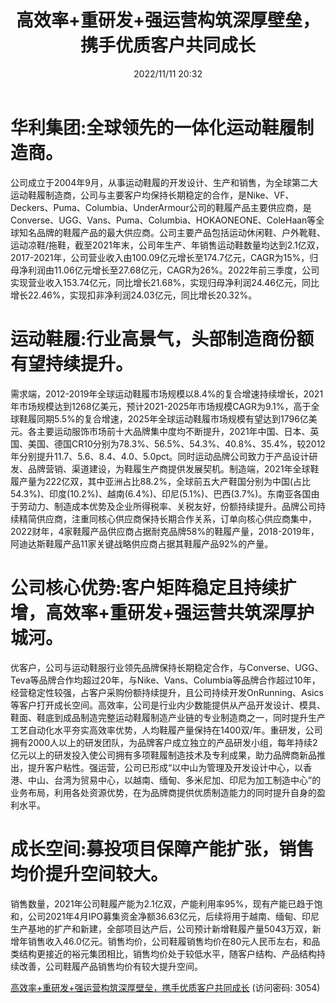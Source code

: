 ﻿---
title: 高效率+重研发+强运营构筑深厚壁垒，携手优质客户共同成长
date: 2022/11/11 20:32
tags:
- 纺织制造
updated: 1970-01-01 08:00:00
---

# 华利集团:全球领先的一体化运动鞋履制造商。
公司成立于2004年9月，从事运动鞋履的开发设计、生产和销售，为全球第二大运动鞋履制造商，公司与主要客户均保持长期稳定的合作，是Nike、VF、Deckers、Puma、Columbia、UnderArmour公司的鞋履产品主要供应商，是Converse、UGG、Vans、Puma、Columbia、HOKAONEONE、ColeHaan等全球知名品牌的鞋履产品的最大供应商。公司主要产品包括运动休闲鞋、户外靴鞋、运动凉鞋/拖鞋，截至2021年末，公司年生产、年销售运动鞋数量均达到2.1亿双，2017-2021年，公司营业收入由100.09亿元增长至174.7亿元，CAGR为15%，归母净利润由11.06亿元增长至27.68亿元，CAGR为26%。2022年前三季度，公司实现营业收入153.74亿元，同比增长21.68%，实现归母净利润24.46亿元，同比增长22.46%，实现扣非净利润24.03亿元，同比增长20.32%。

# 运动鞋履:行业高景气，头部制造商份额有望持续提升。
需求端，2012-2019年全球运动鞋履市场规模以8.4%的复合增速持续增长，2021年市场规模达到1268亿美元，预计2021-2025年市场规模CAGR为9.1%，高于全球鞋履同期5.5%的复合增速，2025年全球运动鞋履市场规模有望达到1796亿美元。各主要运动服饰市场前十大品牌集中度均不断提升，2021年中国、日本、英国、美国、德国CR10分别为78.3%、56.5%、54.3%、40.8%、35.4%，较2012年分别提升11.7、5.6、8.4、4.0、5.0pct。同时运动品牌公司致力于产品设计研发、品牌营销、渠道建设，为鞋履生产商提供发展契机。制造端，2021年全球鞋履产量为222亿双，其中亚洲占比88.2%，全球前五大产鞋国分别为中国(占比54.3%)、印度(10.2%)、越南(6.4%)、印尼(5.1%)、巴西(3.7%)。东南亚各国由于劳动力、制造成本优势及企业所得税率、关税友好，份额持续提升。品牌公司持续精简供应商，注重同核心供应商保持长期合作关系，订单向核心供应商集中，2022财年，4家鞋履产品供应商占据耐克品牌58%的鞋履产量，2018-2019年，阿迪达斯鞋履产品11家关键战略供应商占据其鞋履产品92%的产量。
<!--more-->
# 公司核心优势:客户矩阵稳定且持续扩增，高效率+重研发+强运营共筑深厚护城河。
优客户，公司与运动鞋服行业领先品牌保持长期稳定合作，与Converse、UGG、Teva等品牌合作均超过20年，与Nike、Vans、Columbia等品牌合作超过10年，经营稳定性较强，占客户采购份额持续提升，且公司持续开发OnRunning、Asics等客户打开成长空间。高效率，公司是行业内少数能提供从产品开发设计、模具、鞋面、鞋底到成品制造完整运动鞋履制造产业链的专业制造商之一，同时提升生产工艺自动化水平夯实高效率优势，人均鞋履产量保持在1400双/年。重研发，公司拥有2000人以上的研发团队，为品牌客户成立独立的产品研发小组，每年持续2亿元以上的研发投入使公司拥有多项鞋履制造技术及专利成果，助力品牌商新品推出，提升客户粘性。强运营，公司已形成“以中山为管理及开发设计中心，以香港、中山、台湾为贸易中心，以越南、缅甸、多米尼加、印尼为加工制造中心”的业务布局，利用各处资源优势，在为品牌商提供优质制造能力的同时提升自身的盈利水平。

# 成长空间:募投项目保障产能扩张，销售均价提升空间较大。
销售数量，2021年公司鞋履产能为2.1亿双，产能利用率95%，现有产能已趋于饱和，公司2021年4月IPO募集资金净额36.63亿元，后续将用于越南、缅甸、印尼生产基地的扩产和新建，全部项目达产后，公司预计新增鞋履产量5043万双，新增年销售收入46.0亿元。销售均价，公司鞋履销售均价在80元人民币左右，和品类结构更接近的裕元集团相比，销售均价处于较低水平，随客户结构、产品结构持续改善，公司鞋履产品销售均价有较大提升空间。


[高效率+重研发+强运营构筑深厚壁垒，携手优质客户共同成长](https://url12.ctfile.com/f/3948612-722963838-b13680?p=3054)
(访问密码: 3054)
